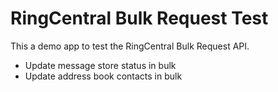 # RingCentral Bulk Request Test

This a demo app to test the RingCentral Bulk Request API.

- Update message store status in bulk
- Update address book contacts in bulk

